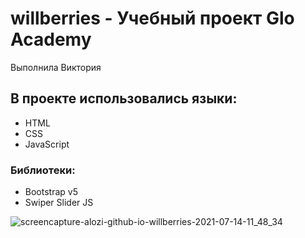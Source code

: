# willberries - Учебный проект Glo Academy
Выполнила Виктория

## В проекте использовались языки:
- HTML
- CSS
- JavaScript

### Библиотеки:
- Bootstrap v5
- Swiper Slider JS

![screencapture-alozi-github-io-willberries-2021-07-14-11_48_34](https://user-images.githubusercontent.com/19211688/125593067-5df05118-1266-47a9-b5af-66ec59414a47.png)
